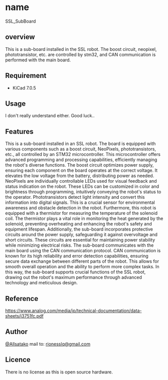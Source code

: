 # name

SSL_SubBoard

## overview

This is a sub-board installed in the SSL robot.
The boost circuit, neopixel, phototransistor, etc. are controlled by stm32, and CAN communication is performed with the main board.

## Requirement

- KiCad 7.0.5

## Usage

I don't really understand either. Good luck..

## Features

This is a sub-board installed in an SSL robot. The board is equipped with various components such as a boost circuit, NeoPixels, phototransistors, etc., all controlled by an STM32 microcontroller. 
This microcontroller offers advanced programming and processing capabilities, efficiently managing the robot's diverse functions.
The boost circuit optimizes power supply, ensuring each component on the board operates at the correct voltage. It elevates the low voltage from the battery, distributing power as needed.
NeoPixels are individually controllable LEDs used for visual feedback and status indication on the robot. 
These LEDs can be customized in color and brightness through programming, intuitively conveying the robot's status to the operator.
Phototransistors detect light intensity and convert this information into digital signals. 
This is a crucial sensor for environmental awareness and obstacle detection in the robot.
Furthermore, this robot is equipped with a thermistor for measuring the temperature of the solenoid coil. 
The thermistor plays a vital role in monitoring the heat generated by the solenoid, preventing overheating and enhancing the robot's safety and equipment lifespan.
Additionally, the sub-board incorporates protective circuits around the power supply, safeguarding it against overvoltage and short circuits. 
These circuits are essential for maintaining power stability while minimizing electrical risks.
The sub-board communicates with the main board using the CAN communication protocol. 
CAN communication is known for its high reliability and error detection capabilities, ensuring secure data exchange between different parts of the robot. 
This allows for smooth overall operation and the ability to perform more complex tasks.
In this way, the sub-board supports crucial functions of the SSL robot, drawing out the robot's maximum performance through advanced technology and meticulous design.

## Reference

https://www.analog.com/media/jp/technical-documentation/data-sheets/j3751fc.pdf

## Author

[@Allsatako](http://twitter.com/Allsatako)
mail to: rionesslq@gmail.com

## Licence

There is no license as this is open source hardware.
